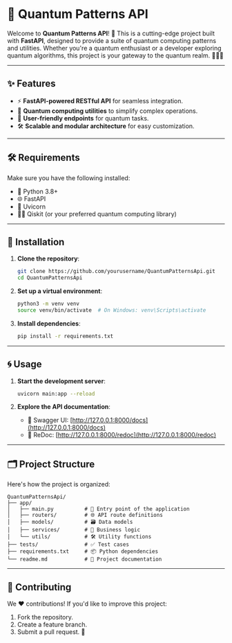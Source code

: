 # 🌌 Quantum Patterns API

Welcome to **Quantum Patterns API**! 🚀 This is a cutting-edge project built with **FastAPI**, designed to provide a suite of quantum computing patterns and utilities. Whether you're a quantum enthusiast or a developer exploring quantum algorithms, this project is your gateway to the quantum realm. 🧑‍💻✨

---

## ✨ Features

- ⚡ **FastAPI-powered RESTful API** for seamless integration.
- 🧮 **Quantum computing utilities** to simplify complex operations.
- 🔗 **User-friendly endpoints** for quantum tasks.
- 🛠️ **Scalable and modular architecture** for easy customization.

---

## 🛠️ Requirements

Make sure you have the following installed:

- 🐍 Python 3.8+
- 🌐 FastAPI
- 🚀 Uvicorn
- 🧑‍🔬 Qiskit (or your preferred quantum computing library)

---

## 🚀 Installation

1. **Clone the repository**:
    ```bash
    git clone https://github.com/yourusername/QuantumPatternsApi.git
    cd QuantumPatternsApi
    ```

2. **Set up a virtual environment**:
    ```bash
    python3 -m venv venv
    source venv/bin/activate  # On Windows: venv\Scripts\activate
    ```

3. **Install dependencies**:
    ```bash
    pip install -r requirements.txt
    ```

---

## 🌀 Usage

1. **Start the development server**:
    ```bash
    uvicorn main:app --reload
    ```

2. **Explore the API documentation**:
    - 📜 Swagger UI: [http://127.0.0.1:8000/docs](http://127.0.0.1:8000/docs)
    - 📘 ReDoc: [http://127.0.0.1:8000/redoc](http://127.0.0.1:8000/redoc)

---

## 🗂️ Project Structure

Here's how the project is organized:

```
QuantumPatternsApi/
├── app/
│   ├── main.py          # 🚀 Entry point of the application
│   ├── routers/         # 🌐 API route definitions
│   ├── models/          # 🗃️ Data models
│   ├── services/        # 🧠 Business logic
│   └── utils/           # 🛠️ Utility functions
├── tests/               # ✅ Test cases
├── requirements.txt     # 📦 Python dependencies
└── readme.md            # 📖 Project documentation
```

---

## 🤝 Contributing

We ❤️ contributions! If you'd like to improve this project:

1. Fork the repository.
2. Create a feature branch.
3. Submit a pull request. 🎉
